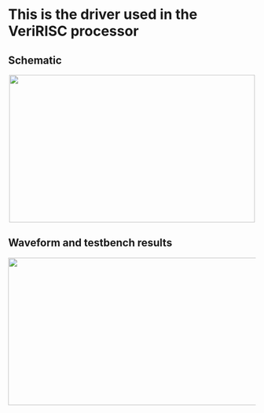 # This is the driver used in the VeriRISC processor

## Schematic

<p align = "center">
  <img src = "https://github.com/petergad14/VeriRISC-processor/assets/139645814/96abc793-b18a-4818-a65e-12b3959f7484" width = "500", height = "300">

## Waveform and testbench results
<p align = "center">
  <img src = "https://github.com/petergad14/VeriRISC-processor/assets/139645814/b688147e-41cd-4ff3-b952-d87990a10c5c" width = "700", height = "300">
</p>
